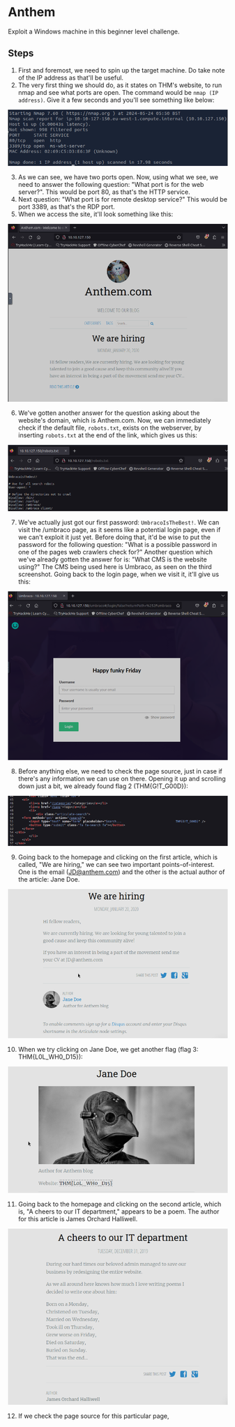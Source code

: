 # Anthem
Exploit a Windows machine in this beginner level challenge.

## Steps
1. First and foremost, we need to spin up the target machine. Do take note of the IP address as that'll be useful.
2. The very first thing we should do, as it states on THM's website, to run nmap and see what ports are open. The command would be `nmap (IP address)`. Give it a few seconds and you'll see something like below:

![Nmap](./images/anthem1.png "Nmap Result") <br>

3. As we can see, we have two ports open. Now, using what we see, we need to answer the following question: "What port is for the web server?". This would be port 80, as that's the HTTP service.
4. Next question: "What port is for remote desktop service?" This would be port 3389, as that's the RDP port.
5. When we access the site, it'll look something like this:

![Website](./images/anthem2.png "Anthem Website") <br>

6. We've gotten another answer for the question asking about the website's domain, which is Anthem.com. Now, we can immediately check if the default file, `robots.txt`, exists on the webserver, by inserting `robots.txt` at the end of the link, which gives us this:

![Website](./images/anthem3.png "robots.txt")

7. We've actually just got our first password: `UmbracoIsTheBest!`. We can visit the /umbraco page, as it seems like a potential login page, even if we can't exploit it just yet. Before doing that, it'd be wise to put the password for the following question: "What is a possible password in one of the pages web crawlers check for?" Another question which we've already gotten the answer for is: "What CMS is the website using?" The CMS being used here is Umbraco, as seen on the third screenshot. Going back to the login page, when we visit it, it'll give us this:

![Website](./images/anthem4.png)

8. Before anything else, we need to check the page source, just in case if there's any information we can use on there. Opening it up and scrolling down just a bit, we already found flag 2 (THM{G!T_G00D}):

![Website](./images/anthem5.png)

9. Going back to the homepage and clicking on the first article, which is called, "We are hiring," we can see two important points-of-interest. One is the email (JD@anthem.com) and the other is the actual author of the article: Jane Doe.

![Website](./images/anthem6.png)

10. When we try clicking on Jane Doe, we get another flag (flag 3: THM{L0L_WH0_D15}):

![Website](./images/anthem7.png)

11. Going back to the homepage and clicking on the second article, which is, "A cheers to our IT department," appears to be a poem. The author for this article is James Orchard Halliwell.

![Website](./images/anthem8.png)

12. If we check the page source for this particular page, 
